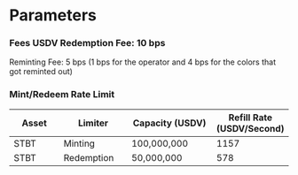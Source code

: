 # Parameters

### Fees  USDV Redemption Fee: 10 bps

Reminting Fee: 5 bps (1 bps for the operator and 4 bps for the colors that got reminted out)&#x20;



### Mint/Redeem Rate Limit

<table><thead><tr><th width="117">Asset</th><th width="130">Limiter</th><th width="190">Capacity (USDV)</th><th>Refill Rate (USDV/Second)</th></tr></thead><tbody><tr><td>STBT</td><td>Minting</td><td>100,000,000</td><td>1157</td></tr><tr><td>STBT</td><td>Redemption</td><td>50,000,000</td><td>578</td></tr></tbody></table>
